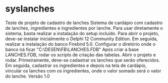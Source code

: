# syslanches
Teste de projeto de cadastro de lanches
Sistema de cardápio com cadastro de lanches, ingredientes e ingredientes por lanche.
Para usar diretamente o sistema, basta realizar a instalação do setup incluído.
Para abrir o projeto, deve-se instalar inicialmente o Delphi 12 Community Edition.
Em seguida, realizar a instalação do banco Firebird 5.0.
Configurar o diretório onde o banco irá ficar "C:\DESEN\FB\LANCHES.FDB"
Após criar a base LANCHES.FDB, rodar os scripts de criação das tabelas.
Abrir o projeto e rodar.
Primeiramente, deve-se cadastrar os lanches que serão oferecidos.
Em seguida, cadastrar os ingredientes e depois na tela de cardápio, vincular os lanches com os ingredientes, onde o valor somado será o valor do lanche.
Versão 1.0
